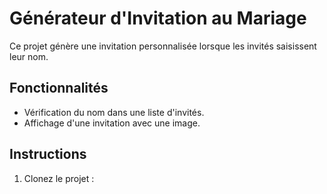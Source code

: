 # Générateur d'Invitation au Mariage

Ce projet génère une invitation personnalisée lorsque les invités saisissent leur nom.

## Fonctionnalités
- Vérification du nom dans une liste d'invités.
- Affichage d'une invitation avec une image.

## Instructions
1. Clonez le projet :
